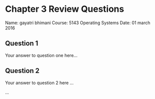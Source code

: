 # Chapter 3 Review Questions
Name: gayatri bhimani
Course: 5143 Operating Systems
Date: 01 march 2016 

## Question 1

Your answer to question one here...


## Question 2

Your answer to question 2 here ...

...
